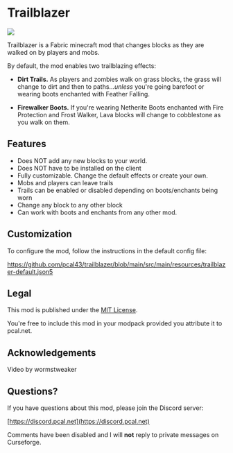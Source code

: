 
# Trailblazer

![](https://github.com/pcal43/trailblazer/blob/main/etc/trailblazer-movie.gif?raw=true)


Trailblazer is a Fabric minecraft mod that changes blocks as they are walked on by players and mobs.

By default, the mod enables two trailblazing effects:

* **Dirt Trails.**  As players and zombies walk on grass blocks, the grass will change to dirt and then to paths...*unless* you're going barefoot or wearing boots enchanted with Feather Falling.

* **Firewalker Boots.**  If you're wearing Netherite Boots enchanted with Fire Protection and Frost Walker, Lava blocks will change to cobblestone as you walk on them.

## Features
* Does NOT add any new blocks to your world.
* Does NOT have to be installed on the client
* Fully customizable.  Change the default effects or create your own.
* Mobs and players can leave trails
* Trails can be enabled or disabled depending on boots/enchants being worn
* Change any block to any other block
* Can work with boots and enchants from any other mod.

## Customization

To configure the mod, follow the instructions in the default config file:

https://github.com/pcal43/trailblazer/blob/main/src/main/resources/trailblazer-default.json5


## Legal

This mod is published under the [MIT License](LICENSE).

You're free to include this mod in your modpack provided you attribute it to pcal.net.


## Acknowledgements
Video by wormstweaker

## Questions?

If you have questions about this mod, please join the Discord server:

[https://discord.pcal.net](https://discord.pcal.net)

Comments have been disabled and I will **not** reply to private messages on Curseforge.